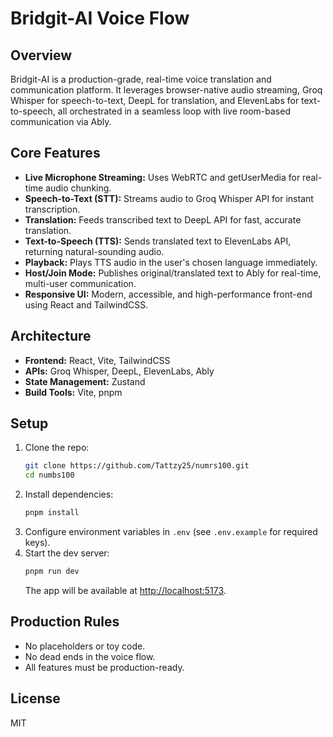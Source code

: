 # Bridgit-AI Voice Flow

## Overview
Bridgit-AI is a production-grade, real-time voice translation and communication platform. It leverages browser-native audio streaming, Groq Whisper for speech-to-text, DeepL for translation, and ElevenLabs for text-to-speech, all orchestrated in a seamless loop with live room-based communication via Ably.

## Core Features
- **Live Microphone Streaming:** Uses WebRTC and getUserMedia for real-time audio chunking.
- **Speech-to-Text (STT):** Streams audio to Groq Whisper API for instant transcription.
- **Translation:** Feeds transcribed text to DeepL API for fast, accurate translation.
- **Text-to-Speech (TTS):** Sends translated text to ElevenLabs API, returning natural-sounding audio.
- **Playback:** Plays TTS audio in the user's chosen language immediately.
- **Host/Join Mode:** Publishes original/translated text to Ably for real-time, multi-user communication.
- **Responsive UI:** Modern, accessible, and high-performance front-end using React and TailwindCSS.

## Architecture
- **Frontend:** React, Vite, TailwindCSS
- **APIs:** Groq Whisper, DeepL, ElevenLabs, Ably
- **State Management:** Zustand
- **Build Tools:** Vite, pnpm

## Setup
1. Clone the repo:
   ```sh
   git clone https://github.com/Tattzy25/numrs100.git
   cd numbs100
   ```
2. Install dependencies:
   ```sh
   pnpm install
   ```
3. Configure environment variables in `.env` (see `.env.example` for required keys).
4. Start the dev server:
   ```sh
   pnpm run dev
   ```
   The app will be available at [http://localhost:5173](http://localhost:5173).

## Production Rules
- No placeholders or toy code.
- No dead ends in the voice flow.
- All features must be production-ready.

## License
MIT